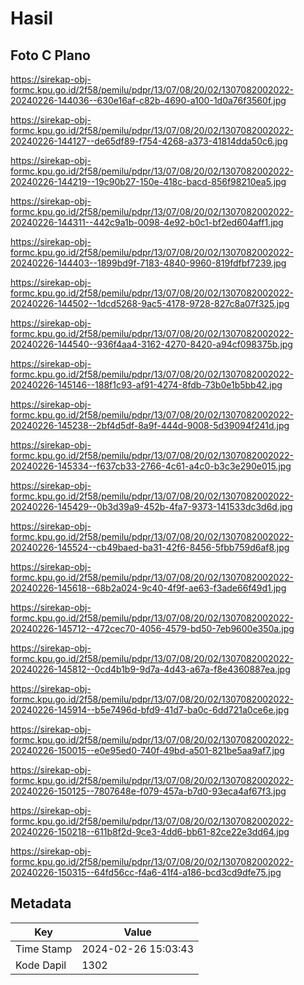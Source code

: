 # Hasil

## Foto C Plano

https://sirekap-obj-formc.kpu.go.id/2f58/pemilu/pdpr/13/07/08/20/02/1307082002022-20240226-144036--630e16af-c82b-4690-a100-1d0a76f3560f.jpg

https://sirekap-obj-formc.kpu.go.id/2f58/pemilu/pdpr/13/07/08/20/02/1307082002022-20240226-144127--de65df89-f754-4268-a373-41814dda50c6.jpg

https://sirekap-obj-formc.kpu.go.id/2f58/pemilu/pdpr/13/07/08/20/02/1307082002022-20240226-144219--19c90b27-150e-418c-bacd-856f98210ea5.jpg

https://sirekap-obj-formc.kpu.go.id/2f58/pemilu/pdpr/13/07/08/20/02/1307082002022-20240226-144311--442c9a1b-0098-4e92-b0c1-bf2ed604aff1.jpg

https://sirekap-obj-formc.kpu.go.id/2f58/pemilu/pdpr/13/07/08/20/02/1307082002022-20240226-144403--1899bd9f-7183-4840-9960-819fdfbf7239.jpg

https://sirekap-obj-formc.kpu.go.id/2f58/pemilu/pdpr/13/07/08/20/02/1307082002022-20240226-144502--1dcd5268-9ac5-4178-9728-827c8a07f325.jpg

https://sirekap-obj-formc.kpu.go.id/2f58/pemilu/pdpr/13/07/08/20/02/1307082002022-20240226-144540--936f4aa4-3162-4270-8420-a94cf098375b.jpg

https://sirekap-obj-formc.kpu.go.id/2f58/pemilu/pdpr/13/07/08/20/02/1307082002022-20240226-145146--188f1c93-af91-4274-8fdb-73b0e1b5bb42.jpg

https://sirekap-obj-formc.kpu.go.id/2f58/pemilu/pdpr/13/07/08/20/02/1307082002022-20240226-145238--2bf4d5df-8a9f-444d-9008-5d39094f241d.jpg

https://sirekap-obj-formc.kpu.go.id/2f58/pemilu/pdpr/13/07/08/20/02/1307082002022-20240226-145334--f637cb33-2766-4c61-a4c0-b3c3e290e015.jpg

https://sirekap-obj-formc.kpu.go.id/2f58/pemilu/pdpr/13/07/08/20/02/1307082002022-20240226-145429--0b3d39a9-452b-4fa7-9373-141533dc3d6d.jpg

https://sirekap-obj-formc.kpu.go.id/2f58/pemilu/pdpr/13/07/08/20/02/1307082002022-20240226-145524--cb49baed-ba31-42f6-8456-5fbb759d6af8.jpg

https://sirekap-obj-formc.kpu.go.id/2f58/pemilu/pdpr/13/07/08/20/02/1307082002022-20240226-145618--68b2a024-9c40-4f9f-ae63-f3ade66f49d1.jpg

https://sirekap-obj-formc.kpu.go.id/2f58/pemilu/pdpr/13/07/08/20/02/1307082002022-20240226-145712--472cec70-4056-4579-bd50-7eb9600e350a.jpg

https://sirekap-obj-formc.kpu.go.id/2f58/pemilu/pdpr/13/07/08/20/02/1307082002022-20240226-145812--0cd4b1b9-9d7a-4d43-a67a-f8e4360887ea.jpg

https://sirekap-obj-formc.kpu.go.id/2f58/pemilu/pdpr/13/07/08/20/02/1307082002022-20240226-145914--b5e7496d-bfd9-41d7-ba0c-6dd721a0ce6e.jpg

https://sirekap-obj-formc.kpu.go.id/2f58/pemilu/pdpr/13/07/08/20/02/1307082002022-20240226-150015--e0e95ed0-740f-49bd-a501-821be5aa9af7.jpg

https://sirekap-obj-formc.kpu.go.id/2f58/pemilu/pdpr/13/07/08/20/02/1307082002022-20240226-150125--7807648e-f079-457a-b7d0-93eca4af67f3.jpg

https://sirekap-obj-formc.kpu.go.id/2f58/pemilu/pdpr/13/07/08/20/02/1307082002022-20240226-150218--611b8f2d-9ce3-4dd6-bb61-82ce22e3dd64.jpg

https://sirekap-obj-formc.kpu.go.id/2f58/pemilu/pdpr/13/07/08/20/02/1307082002022-20240226-150315--64fd56cc-f4a6-41f4-a186-bcd3cd9dfe75.jpg


## Metadata

| Key        | Value               |
| ---------- | ------------------- |
| Time Stamp | 2024-02-26 15:03:43 |
| Kode Dapil | 1302                |



